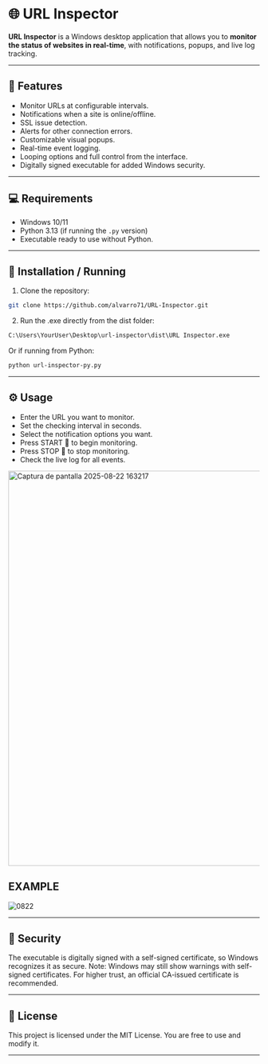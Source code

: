 # 🌐 URL Inspector

**URL Inspector** is a Windows desktop application that allows you to **monitor the status of websites in real-time**, with notifications, popups, and live log tracking.

---
## 🔹 Features
- Monitor URLs at configurable intervals.
- Notifications when a site is online/offline.
- SSL issue detection.
- Alerts for other connection errors.
- Customizable visual popups.
- Real-time event logging.
- Looping options and full control from the interface.
- Digitally signed executable for added Windows security.
---
## 💻 Requirements
- Windows 10/11
- Python 3.13 (if running the `.py` version)
- Executable ready to use without Python.
---
## 🚀 Installation / Running
1. Clone the repository:

```bash
git clone https://github.com/alvarro71/URL-Inspector.git
```

2. Run the .exe directly from the dist folder:

```bash
C:\Users\YourUser\Desktop\url-inspector\dist\URL Inspector.exe
```

Or if running from Python:

```bash
python url-inspector-py.py
```
---
## ⚙️ Usage

- Enter the URL you want to monitor.
- Set the checking interval in seconds.
- Select the notification options you want.
- Press START 🚀 to begin monitoring.
- Press STOP 🛑 to stop monitoring.
- Check the live log for all events.

<img width="790" height="790" alt="Captura de pantalla 2025-08-22 163217" src="https://github.com/user-attachments/assets/3af3e46f-1fed-457c-98f5-526156a87384" />

## EXAMPLE

![0822](https://github.com/user-attachments/assets/28999f3d-778e-4565-b05a-ef9772a26b47)

---

## 🔐 Security
The executable is digitally signed with a self-signed certificate, so Windows recognizes it as secure.
Note: Windows may still show warnings with self-signed certificates. For higher trust, an official CA-issued certificate is recommended.

---
## 📄 License
This project is licensed under the MIT License. You are free to use and modify it.

---
